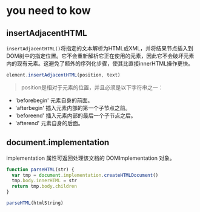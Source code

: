 # you need to kow 

## insertAdjacentHTML

`insertAdjacentHTML()`将指定的文本解析为HTML或XML，并将结果节点插入到DOM树中的指定位置。它不会重新解析它正在使用的元素，因此它不会破坏元素内的现有元素。这避免了额外的序列化步骤，使其比直接innerHTML操作更快。

```javascript
element.insertAdjacentHTML(position, text)
```

> position是相对于元素的位置，并且必须是以下字符串之一：

- 'beforebegin'
    元素自身的前面。
- 'afterbegin'
    插入元素内部的第一个子节点之前。
- 'beforeend'
    插入元素内部的最后一个子节点之后。
- 'afterend'
    元素自身的后面。

## document.implementation

implementation 属性可返回处理该文档的 DOMImplementation 对象。

```javascript
function parseHTML(str) {
  var tmp = document.implementation.createHTMLDocument()
  tmp.body.innerHTML = str
  return tmp.body.children
}

parseHTML(htmlString)
```

